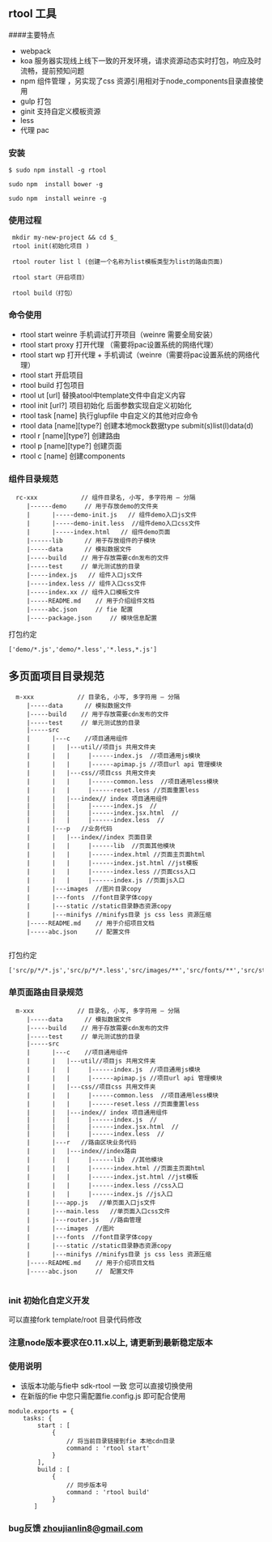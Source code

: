 ## rtool 工具 

####主要特点

*  webpack
*  koa 服务器实现线上线下一致的开发环境，请求资源动态实时打包，响应及时流畅，提前预知问题
*  npm 组件管理 ，另实现了css 资源引用相对于node_components目录直接使用
*  gulp 打包
*  ginit  支持自定义模板资源
*  less 
*  代理 pac 

### 安装

```
$ sudo npm install -g rtool

sudo npm  install bower -g  

sudo npm  install weinre -g 

```

### 使用过程

`````
 mkdir my-new-project && cd $_
 rtool init(初始化项目 )

 rtool router list l (创建一个名称为list模板类型为list的路由页面)

 rtool start（开启项目）
 
 rtool build（打包）
`````


### 命令使用
* rtool start weinre 手机调试打开项目（weinre 需要全局安装）
* rtool start proxy 打开代理 （需要将pac设置系统的网络代理）
* rtool start wp 打开代理 + 手机调试（weinre（需要将pac设置系统的网络代理）
* rtool start 开启项目
* rtool build 打包项目
* rtool ut [url]  替换atool中template文件中自定义内容
* rtool init [url?] 项目初始化 后面参数实现自定义初始化
* rtool task [name]  执行glupfile 中自定义的其他对应命令
* rtool data [name][type?] 创建本地mock数据type submit(s)list(l)data(d) 
* rtool r [name][type?] 创建路由
* rtool p [name][type?] 创建页面
* rtool c [name]  创建components



### 组件目录规范

```
  rc-xxx            // 组件目录名, 小写, 多字符用 – 分隔
     |------demo     // 用于存放demo的文件夹
     |      |-----demo-init.js   // 组件demo入口js文件
     |      |-----demo-init.less  //组件demo入口css文件
     |      |-----index.html   // 组件demo页面
     |------lib      // 用于存放组件的子模块
     |-----data      // 模拟数据文件
     |-----build    // 用于存放需要cdn发布的文件
     |-----test     // 单元测试放的目录
     |-----index.js   // 组件入口js文件
     |-----index.less // 组件入口css文件
     |-----index.xx // 组件入口模板文件
     |-----README.md    // 用于介绍组件文档
     |-----abc.json     // fie 配置
     |-----package.json     // 模块信息配置
```
 打包约定

````
['demo/*.js','demo/*.less','*.less,*.js']
````


## 多页面项目目录规范

```
  m-xxx            // 目录名, 小写, 多字符用 – 分隔
     |-----data      // 模拟数据文件
     |-----build    // 用于存放需要cdn发布的文件
     |-----test     // 单元测试放的目录
     |-----src
     |      |---c    //项目通用组件
     |      |   |---util//项目js 共用文件夹
     |      |   |     |------index.js  //项目通用js模块
     |      |   |     |------apimap.js //项目url api 管理模块
     |      |   |---css//项目css 共用文件夹
     |      |   |     |------common.less  //项目通用less模块
     |      |   |     |------reset.less //页面重置less
     |      |   |---index// index 项目通用组件
     |      |   |     |------index.js  //
     |      |   |     |------index.jsx.html  //
     |      |   |     |------index.less  //
     |      |---p   //业务代码
     |      |   |---index//index 页面目录
     |      |   |     |------lib  //页面其他模块
     |      |   |     |------index.html //页面主页面html
     |      |   |     |------index.jst.html //jst模板
     |      |   |     |------index.less //页面css入口
     |      |   |     |------index.js //页面js入口
     |      |---images  //图片目录copy
     |      |---fonts  //font目录字体copy   
     |      |---static //static目录静态资源copy
     |      |---minifys //minifys目录 js css less 资源压缩
     |-----README.md    // 用于介绍项目文档
     |-----abc.json     // 配置文件
   
```
打包约定

````
['src/p/*/*.js','src/p/*/*.less','src/images/**','src/fonts/**','src/static/**','src/minifys/**']
````
### 单页面路由目录规范

```
  m-xxx            // 目录名, 小写, 多字符用 – 分隔
     |-----data      // 模拟数据文件
     |-----build    // 用于存放需要cdn发布的文件
     |-----test     // 单元测试放的目录
     |-----src
     |      |---c    //项目通用组件
     |      |   |---util//项目js 共用文件夹
     |      |   |     |------index.js  //项目通用js模块
     |      |   |     |------apimap.js //项目url api 管理模块
     |      |   |---css//项目css 共用文件夹
     |      |   |     |------common.less  //项目通用less模块
     |      |   |     |------reset.less //页面重置less
     |      |   |---index// index 项目通用组件
     |      |   |     |------index.js  //
     |      |   |     |------index.jsx.html  //
     |      |   |     |------index.less  //
     |      |---r   //路由区块业务代码
     |      |   |---index//index路由 
     |      |   |     |------lib  //其他模块
     |      |   |     |------index.html //页面主页面html
     |      |   |     |------index.jst.html //jst模板
     |      |   |     |------index.less //css入口
     |      |   |     |------index.js //js入口
     |      |---app.js   //单页面入口js文件  
     |      |---main.less   //单页面入口css文件  
     |      |---router.js   //路由管理
     |      |---images  //图片
     |      |---fonts  //font目录字体copy   
     |      |---static //static目录静态资源copy
     |      |---minifys //minifys目录 js css less 资源压缩
     |-----README.md    // 用于介绍项目文档
     |-----abc.json     //  配置文件
   
```
### init 初始化自定义开发
可以直接fork template/root 目录代码修改

### 注意node版本要求在0.11.x以上, 请更新到最新稳定版本

### 使用说明
* 该版本功能与fie中 sdk-rtool 一致  您可以直接切换使用
* 在新版的fie 中您只需配置fie.config.js 即可配合使用
````
module.exports = {
    tasks: {
        start : [
            {
                // 将当前目录链接到fie 本地cdn目录
                command : 'rtool start'
            }
        ],
        build : [
            {
                // 同步版本号
                command : 'rtool build'
            }
       ]
 ````       
        

### bug反馈 zhoujianlin8@gmail.com

